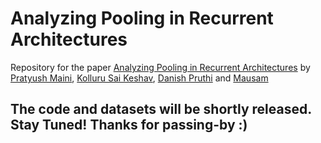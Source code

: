 # Analyzing Pooling in Recurrent Architectures

Repository for the paper [Analyzing Pooling in Recurrent Architectures]() by [Pratyush Maini](https://pratyush911.github.io), [Kolluru Sai Keshav](https://saikeshav.github.io/), [Danish Pruthi](https://www.cs.cmu.edu/~ddanish/) and [Mausam](http://www.cse.iitd.ac.in/~mausam/)

## The code and datasets will be shortly released. Stay Tuned! Thanks for passing-by :)
